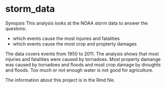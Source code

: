 # storm_data
Synopsis
This analysis looks at the NOAA storm data to answer the questons:

- which events cause the most injuries and fatalities
- which events cause the most crop and propterty damages

The data covers events from  1950 to 2011. The analysis shows that most injuries and fatalities were caused by tornadoes. Most property damange was caused by tornadoes and floods and most crop damage by droughts and floods. Too much or not enough water is not good for agriculture.

The information about this project is in the Rmd file.
